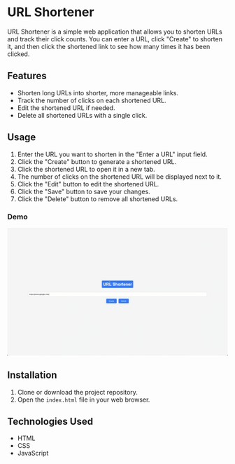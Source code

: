 # URL Shortener

URL Shortener is a simple web application that allows you to shorten URLs and track their click counts. You can enter a URL, click "Create" to shorten it, and then click the shortened link to see how many times it has been clicked.

## Features

* Shorten long URLs into shorter, more manageable links.
* Track the number of clicks on each shortened URL.
* Edit the shortened URL if needed.
* Delete all shortened URLs with a single click.

## Usage

1. Enter the URL you want to shorten in the "Enter a URL" input field.
2. Click the "Create" button to generate a shortened URL.
3. Click the shortened URL to open it in a new tab.
4. The number of clicks on the shortened URL will be displayed next to it.
5. Click the "Edit" button to edit the shortened URL.
6. Click the "Save" button to save your changes.
7. Click the "Delete" button to remove all shortened URLs.

### Demo
![url-shortener-demo.gif](url-shortener-demo.gif)

## Installation

1. Clone or download the project repository.
2. Open the `index.html` file in your web browser.

## Technologies Used

* HTML
* CSS
* JavaScript